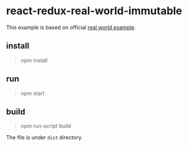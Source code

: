 # react-redux-real-world-immutable

This example is based on official [real world example](https://github.com/reactjs/redux/tree/master/examples/real-world).

## install 

> npm install

## run

> npm start

## build

> npm run-script build

The file is under `dist` directory.